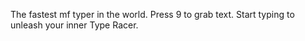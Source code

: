 The fastest mf typer in the world. 
Press 9 to grab text.
Start typing to unleash your inner Type Racer.
